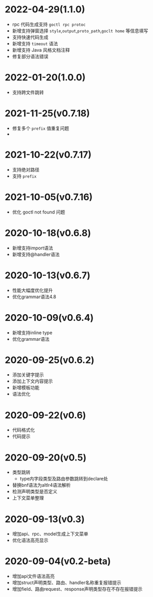 # 2022-04-29(1.1.0)
* rpc 代码生成支持 `goctl rpc protoc`
* 新增支持弹窗选择 `style`,`output`,`proto_path`,`goclt home` 等信息填写
* 支持快速代码生成
* 新增支持 `timeout` 语法
* 新增支持 Java 风格文档注释
* 修复部分语法错误

# 2022-01-20(1.0.0)
* 支持跨文件跳转

#  2021-11-25(v0.7.18)
* 修复多个 `prefix` 值重复问题
* 
# 2021-10-22(v0.7.17)
* 支持绝对路径
* 支持 `prefix`

# 2021-10-05(v0.7.16)
* 优化 goctl not found 问题

# 2020-10-18(v0.6.8)
* 新增支持import语法
* 新增支持@handler语法

# 2020-10-13(v0.6.7)
* 性能大幅度优化提升
* 优化grammar语法4.8

# 2020-10-09(v0.6.4)
* 新增支持inline type
* 优化grammar语法

# 2020-09-25(v0.6.2)
* 添加关键字提示
* 添加上下文内容提示
* 新增模板功能
* 语法优化

# 2020-09-22(v0.6)
* 代码格式化
* 代码提示

# 2020-09-20(v0.5)
* 类型跳转
   * type内字段类型及路由参数跳转到declare处
* 替换bnf语法为altlr4语法解析
* 检测声明类型是否定义
* 上下文菜单整理

# 2020-09-13(v0.3)
* 增加api、rpc、model生成上下文菜单
* 优化语法高亮显示

# 2020-09-04(v0.2-beta)
* 增加api文件语法高亮
* 增加struct声明类型、路由、handler名称重复报错提示
* 增加field、路由request、response声明类型存在不存在报错提示

